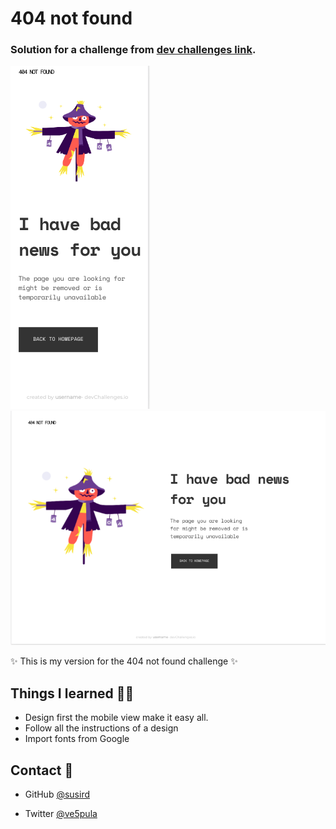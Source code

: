 # 404 not found
### Solution for a challenge from  [dev challenges link](http://devchallenges.io).

![mobile view](scarecrow-mobile.png)
![Pc view](scarecrow-pc.png)

:sparkles: This is my version for the 404 not found challenge :sparkles:

## Things I learned :ok_woman:
* Design first the mobile view make it easy all.
* Follow all the instructions of a design
* Import fonts from Google



## Contact :fax:

* GitHub [@susird](https://github.com/SUSIRD)
- Twitter [@ve5pula](https://twitter.com/ve5pula)
